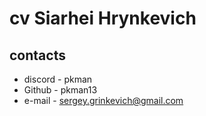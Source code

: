 # cv Siarhei Hrynkevich

## contacts 

* discord - pkman
* Github - pkman13
* e-mail - sergey.grinkevich@gmail.com

## 

